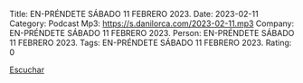 Title: EN-PRÉNDETE SÁBADO 11 FEBRERO 2023.
Date: 2023-02-11
Category: Podcast
Mp3: https://s.danilorca.com/2023-02-11.mp3
Company: EN-PRÉNDETE SÁBADO 11 FEBRERO 2023.
Person: EN-PRÉNDETE SÁBADO 11 FEBRERO 2023.
Tags: EN-PRÉNDETE SÁBADO 11 FEBRERO 2023.
Rating: 0

<a href="https://s.danilorca.com/2023-02-11.mp3" type="audio/mpeg">
Escuchar
</a>
